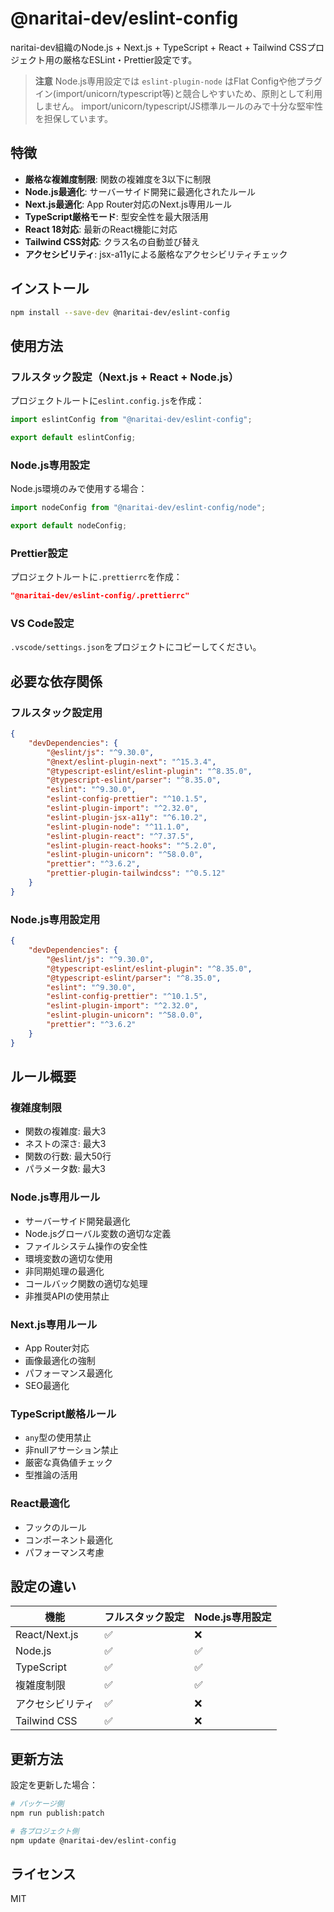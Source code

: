 # @naritai-dev/eslint-config

naritai-dev組織のNode.js + Next.js + TypeScript + React + Tailwind CSSプロジェクト用の厳格なESLint・Prettier設定です。

> **注意**
> Node.js専用設定では `eslint-plugin-node` はFlat Configや他プラグイン(import/unicorn/typescript等)と競合しやすいため、原則として利用しません。
> import/unicorn/typescript/JS標準ルールのみで十分な堅牢性を担保しています。

## 特徴

- **厳格な複雑度制限**: 関数の複雑度を3以下に制限
- **Node.js最適化**: サーバーサイド開発に最適化されたルール
- **Next.js最適化**: App Router対応のNext.js専用ルール
- **TypeScript厳格モード**: 型安全性を最大限活用
- **React 18対応**: 最新のReact機能に対応
- **Tailwind CSS対応**: クラス名の自動並び替え
- **アクセシビリティ**: jsx-a11yによる厳格なアクセシビリティチェック

## インストール

```bash
npm install --save-dev @naritai-dev/eslint-config
```

## 使用方法

### フルスタック設定（Next.js + React + Node.js）

プロジェクトルートに`eslint.config.js`を作成：

```javascript
import eslintConfig from "@naritai-dev/eslint-config";

export default eslintConfig;
```

### Node.js専用設定

Node.js環境のみで使用する場合：

```javascript
import nodeConfig from "@naritai-dev/eslint-config/node";

export default nodeConfig;
```

### Prettier設定

プロジェクトルートに`.prettierrc`を作成：

```json
"@naritai-dev/eslint-config/.prettierrc"
```

### VS Code設定

`.vscode/settings.json`をプロジェクトにコピーしてください。

## 必要な依存関係

### フルスタック設定用

```json
{
    "devDependencies": {
        "@eslint/js": "^9.30.0",
        "@next/eslint-plugin-next": "^15.3.4",
        "@typescript-eslint/eslint-plugin": "^8.35.0",
        "@typescript-eslint/parser": "^8.35.0",
        "eslint": "^9.30.0",
        "eslint-config-prettier": "^10.1.5",
        "eslint-plugin-import": "^2.32.0",
        "eslint-plugin-jsx-a11y": "^6.10.2",
        "eslint-plugin-node": "^11.1.0",
        "eslint-plugin-react": "^7.37.5",
        "eslint-plugin-react-hooks": "^5.2.0",
        "eslint-plugin-unicorn": "^58.0.0",
        "prettier": "^3.6.2",
        "prettier-plugin-tailwindcss": "^0.5.12"
    }
}
```

### Node.js専用設定用

```json
{
    "devDependencies": {
        "@eslint/js": "^9.30.0",
        "@typescript-eslint/eslint-plugin": "^8.35.0",
        "@typescript-eslint/parser": "^8.35.0",
        "eslint": "^9.30.0",
        "eslint-config-prettier": "^10.1.5",
        "eslint-plugin-import": "^2.32.0",
        "eslint-plugin-unicorn": "^58.0.0",
        "prettier": "^3.6.2"
    }
}
```

## ルール概要

### 複雑度制限

- 関数の複雑度: 最大3
- ネストの深さ: 最大3
- 関数の行数: 最大50行
- パラメータ数: 最大3

### Node.js専用ルール

- サーバーサイド開発最適化
- Node.jsグローバル変数の適切な定義
- ファイルシステム操作の安全性
- 環境変数の適切な使用
- 非同期処理の最適化
- コールバック関数の適切な処理
- 非推奨APIの使用禁止

### Next.js専用ルール

- App Router対応
- 画像最適化の強制
- パフォーマンス最適化
- SEO最適化

### TypeScript厳格ルール

- `any`型の使用禁止
- 非nullアサーション禁止
- 厳密な真偽値チェック
- 型推論の活用

### React最適化

- フックのルール
- コンポーネント最適化
- パフォーマンス考慮

## 設定の違い

| 機能             | フルスタック設定 | Node.js専用設定 |
| ---------------- | ---------------- | --------------- |
| React/Next.js    | ✅               | ❌              |
| Node.js          | ✅               | ✅              |
| TypeScript       | ✅               | ✅              |
| 複雑度制限       | ✅               | ✅              |
| アクセシビリティ | ✅               | ❌              |
| Tailwind CSS     | ✅               | ❌              |

## 更新方法

設定を更新した場合：

```bash
# パッケージ側
npm run publish:patch

# 各プロジェクト側
npm update @naritai-dev/eslint-config
```

## ライセンス

MIT
